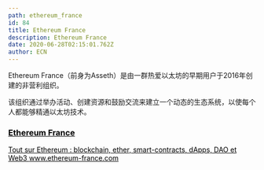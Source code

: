 ```yaml
---
path: ethereum_france
id: 84
title: Ethereum France
description: Ethereum France
date: 2020-06-28T02:15:01.762Z
author: ECN
---
```


Ethereum France（前身为Asseth）是由一群热爱以太坊的早期用户于2016年创建的非营利组织。

该组织通过举办活动、创建资源和鼓励交流来建立一个动态的生态系统，以使每个人都能够精通以太坊技术。


<div class="linkbox">
<a  href="https://www.ethsino.org" style="color: black">
   <h3>
   <strong>
Ethereum France
   </strong>
   </h3> 
   <span>
Tout sur Ethereum : blockchain, ether, smart-contracts, dApps, DAO et Web3
   </span>
      <span>
www.ethereum-france.com
   </span>
</a>
</div>
